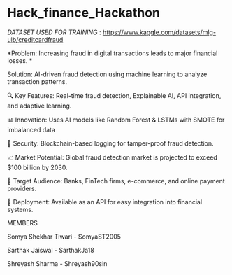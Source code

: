 # Hack_finance_Hackathon
*DATASET USED FOR TRAINING* : https://www.kaggle.com/datasets/mlg-ulb/creditcardfraud
<p></p>
<p></p>
<p>*Problem: Increasing fraud in digital transactions leads to major financial losses.
*</p>
<p></p>
<p>Solution: AI-driven fraud detection using machine learning to analyze transaction patterns.
</p>
<p>🔍 Key Features: Real-time fraud detection, Explainable AI, API integration, and adaptive learning.
</p>
<p🛠 Tech Stack: Python, Scikit-Learn, XGBoost, Flask, AWS/GCP for deployment.
></p>
<p>📊 Innovation: Uses AI models like Random Forest & LSTMs with SMOTE for imbalanced data</p>
<p>🔗 Security: Blockchain-based logging for tamper-proof fraud detection.
</p>
<p>📈 Market Potential: Global fraud detection market is projected to exceed $100 billion by 2030.
</p>
<p>👥 Target Audience: Banks, FinTech firms, e-commerce, and online payment providers.</p>
<p>🚀 Deployment: Available as an API for easy integration into financial systems.
</p>
<p></p>
<p></p>



MEMBERS
<p>Somya Shekhar Tiwari - SomyaST2005</p>
<p>Sarthak Jaiswal - SarthakJa18</p>
<p>Shreyash Sharma - Shreyash90sin</p>
